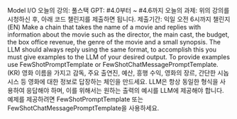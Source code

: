 Model I/O
오늘의 강의: 풀스택 GPT: #4.0부터 ~ #4.6까지
오늘의 과제: 위의 강의를 시청하신 후, 아래 코드 챌린지를 제출하면 됩니다.
제출기간: 익일 오전 6시까지
챌린지
(EN)
Make a chain that takes the name of a movie and replies with information about the movie such as the director, the main cast, the budget, the box office revenue, the genre of the movie and a small synopsis.
The LLM should always reply using the same format, to accomplish this you must give examples to the LLM of your desired output.
To provide examples use FewShotPromptTemplate or FewShotChatMessagePromptTemplate.
(KR)
영화 이름을 가지고 감독, 주요 출연진, 예산, 흥행 수익, 영화의 장르, 간단한 시놉시스 등 영화에 대한 정보로 답장하는 체인을 만드세요.
LLM은 항상 동일한 형식을 사용하여 응답해야 하며, 이를 위해서는 원하는 출력의 예시를 LLM에 제공해야 합니다.
예제를 제공하려면 FewShotPromptTemplate 또는 FewShotChatMessagePromptTemplate을 사용하세요.